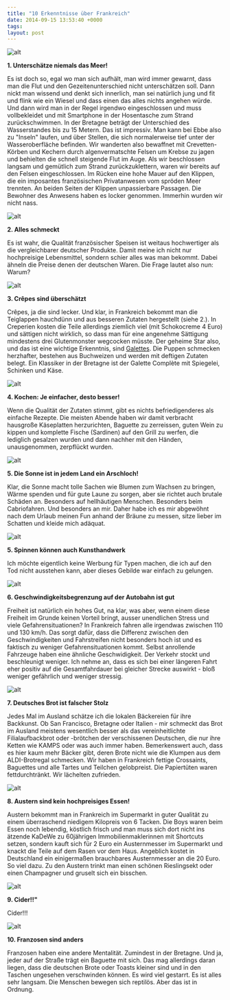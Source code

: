 ```yaml
---
title: "10 Erkenntnisse über Frankreich"
date: 2014-09-15 13:53:40 +0000
tags: 
layout: post
---
```

![alt](/content/images/2014/Sep/2014-09-09_1410245913.jpg)

**1. Unterschätze niemals das Meer!**

Es ist doch so, egal wo man sich aufhält, man wird immer gewarnt, dass man die Flut und den Gezeitenunterschied nicht unterschätzen soll. Dann nickt man wissend und denkt sich innerlich, man sei natürlich jung und fit und flink wie ein Wiesel und dass einen das alles nichts angehen würde. Und dann wird man in der Regel irgendwo eingeschlossen und muss vollbekleidet und mit Smartphone in der Hosentasche zum Strand zurückschwimmen. 
In der Bretagne beträgt der Unterschied des Wasserstandes bis zu 15 Metern. Das ist impressiv. Man kann bei Ebbe also zu "Inseln" laufen, und über Stellen, die sich normalerweise tief unter der Wasseroberfläche befinden. 
Wir wanderten also bewaffnet mit Crevetten-Körben und Kechern durch algenvermatschte Felsen um Krebse zu jagen und behielten die schnell steigende Flut im Auge. Als wir beschlossen langsam und gemütlich zum Strand zurückzuklettern, waren wir bereits auf den Felsen eingeschlossen. Im Rücken eine hohe Mauer auf den Klippen, die ein imposantes französischen Privatanwesen vom spröden Meer trennten. An beiden Seiten der Klippen unpassierbare Passagen. Die Bewohner des Anwesens haben es locker genommen. Immerhin wurden wir nicht nass.

![alt](/content/images/2014/Sep/2014-09-09_1410245973.jpg)

**2. Alles schmeckt**

Es ist wahr, die Qualität französischer Speisen ist weitaus hochwertiger als die vergleichbarer deutscher Produkte. Damit meine ich nicht nur hochpreisige Lebensmittel, sondern schier alles was man bekommt. Dabei ähneln die Preise denen der deutschen Waren. Die Frage lautet also nun: Warum?

![alt](/content/images/2014/Sep/2014-09-09_1410246029.jpg)

**3. Crêpes sind überschätzt**

Crêpes, ja die sind lecker. Und klar, in Frankreich bekommt man die Teiglappen hauchdünn und aus besseren Zutaten hergestellt (siehe 2.). In Creperien kosten die Teile allerdings ziemlich viel (mit Schokocreme 4 Euro) und sättigen nicht wirklich, so dass man für eine angenehme Sättigung mindestens drei Glutenmonster wegcocken müsste. 
Der geheime Star also, und das ist eine wichtige Erkenntnis, sind [Galettes](http://de.wikipedia.org/wiki/Galette). Die Puppen schmecken herzhafter, bestehen aus Buchweizen und werden mit deftigen Zutaten belegt. Ein Klassiker in der Bretagne ist der Galette Complète mit Spiegelei, Schinken und Käse. 

![alt](/content/images/2014/Sep/2014-09-10_1410330072.jpg)

**4. Kochen: Je einfacher, desto besser!**

Wenn die Qualität der Zutaten stimmt, gibt es nichts befriedigenderes als einfache Rezepte. Die meisten Abende haben wir damit verbracht hausgroße Käseplatten herzurichten, Baguette zu zerreissen, guten Wein zu kippen und komplette Fische (Sardinen) auf den Grill zu werfen, die lediglich gesalzen wurden und dann nachher mit den Händen, unausgenommen, zerpflückt wurden. 

![alt](/content/images/2014/Sep/2014-09-14_1410711389.jpg)

**5. Die Sonne ist in jedem Land ein Arschloch!**

Klar, die Sonne macht tolle Sachen wie Blumen zum Wachsen zu bringen, Wärme spenden und für gute Laune zu sorgen, aber sie richtet auch brutale Schäden an. Besonders auf hellhäutigen Menschen. Besonders beim Cabriofahren. Und besonders an mir. Daher habe ich es mir abgewöhnt nach dem Urlaub meinen Fun anhand der Bräune zu messen, sitze lieber im Schatten und kleide mich adäquat.

![alt](/content/images/2014/Sep/2014-09-11_1410437649.jpg)

**5. Spinnen können auch Kunsthandwerk**

Ich möchte eigentlich keine Werbung für Typen machen, die ich auf den Tod nicht ausstehen kann, aber dieses Gebilde war einfach zu gelungen.

![alt](/content/images/2014/Sep/2014-09-10_1410345397.jpg)

**6. Geschwindigkeitsbegrenzung auf der Autobahn ist gut**

Freiheit ist natürlich ein hohes Gut, na klar, was aber, wenn einem diese Freiheit im Grunde keinen Vorteil bringt, ausser unendlichen Stress und viele Gefahrensituationen? In Frankreich fahren alle irgendwas zwischen 110 und 130 km/h. Das sorgt dafür, dass die Differenz zwischen den Geschwindigkeiten und Fahrstreifen nicht besonders hoch ist und es faktisch zu weniger Gefahrensituationen kommt. Selbst anrollende Fahrzeuge haben eine ähnliche Geschwidigkeit. Der Verkehr stockt und beschleunigt weniger. Ich nehme an, dass es sich bei einer längeren Fahrt eher positiv auf die Gesamtfahrdauer bei gleicher Strecke auswirkt - bloß weniger gefährlich und weniger stressig.

![alt](/content/images/2014/Sep/2014-09-09_1410246073.jpg)

**7. Deutsches Brot ist falscher Stolz**

Jedes Mal im Ausland schätze ich die lokalen Bäckereien für ihre Backkunst. Ob San Francisco, Bretagne oder Italien - mir schmeckt das Brot im Ausland meistens wesentlich besser als das vereinheitlichte Filialaufbackbrot oder -brötchen der verschissenen Deutschen, die nur ihre Ketten wie KAMPS oder was auch immer haben. Bemerkenswert auch, dass es hier kaum mehr Bäcker gibt, deren Brote nicht wie die Klumpen aus dem ALDI-Brotregal schmecken. Wir haben in Frankreich fettige Crossaints, Baguettes und alle Tartes und Teilchen gelobpreist. Die Papiertüten waren fettdurchtränkt. Wir lächelten zufrieden.

![alt](/content/images/2014/Sep/2014-09-11_1410418276.jpg)

**8. Austern sind kein hochpreisiges Essen!**

Austern bekommt man in Frankreich im Supermarkt in guter Qualität zu einem überraschend niedigem Kilopreis von 6 Tacken. Die Boys waren beim Essen noch lebendig, köstlich frisch und man muss sich dort nicht ins ätzende KaDeWe zu 60jährigen Immobilienmaklerinnen mit Shortcuts setzen, sondern kauft sich für 2 Euro ein Austernmesser im Supermarkt und knackt die Teile auf dem Rasen vor dem Haus. Angeblich kostet in Deutschland ein einigermaßen brauchbares Austernmesser an die 20 Euro. So viel dazu. 
Zu den Austern trinkt man einen schönen Rieslingsekt oder einen Champagner und gruselt sich ein bisschen.

![alt](/content/images/2014/Sep/2014-09-09_1410246127.jpg)

**9. Cider!!"** 

Cider!!!

![alt](/content/images/2014/Sep/2014-09-10_1410330036.jpg)

**10. Franzosen sind anders**

Franzosen haben eine andere Mentalität. Zumindest in der Bretagne. Und ja, jeder auf der Straße trägt ein Baguette mit sich. Das mag allerdings daran liegen, dass die deutschen Brote oder Toasts kleiner sind und in den Taschen ungesehen verschwinden können. 
Es wird viel gestarrt. Es ist alles sehr langsam. Die Menschen bewegen sich reptilös. Aber das ist in Ordnung.
